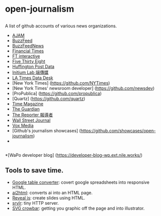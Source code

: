 # open-journalism

## 

A list of github accounts of various news organizations.

* [AJAM](https://github.com/ajam)
* [BuzzFeed](https://github.com/BuzzFeed)
* [BuzzFeedNews](https://github.com/BuzzFeedNews)
* [Financial Times](https://github.com/financial-times)
* [FT interactive](https://github.com/ft-interactive/)
* [Five Thirty Eight](https://github.com/fivethirtyeight)
* [Huffington Post Data](https://github.com/huffpostdata)
* [Initium Lab 端傳媒](https://github.com/initiumlab)
* [LA Times Data Desk](https://github.com/datadesk)
* [New York Times] (https://github.com/NYTimes)
* [New York Times' newsroom developer] (https://github.com/newsdev)
* [ProPublica] (https://github.com/propublica)
* [Quartz] (https://github.com/quartz)
* [Time Magazine](https://github.com/TimeMagazine)
* [The Guardian](https://github.com/guardian)
* [The Reporter 報導者](https://github.com/twreporter)
* [Wall Street Journal](https://github.com/WSJ)
* [Vox Media](https://github.com/voxmedia)
* [Github's journalism showcases] (https://github.com/showcases/open-journalism)
* 
## 
*[WaPo developer blog] (https://developer-blog-wp.ext.nile.works/)

## Tools to save time.

* [Google table converter](https://github.com/jsvine/google-table-converter): covert google spreadsheets into responsive HTML.
* [ai2html](https://github.com/cedricsam/ai2html): converts ai into an HTML page.
* [Reveal js](https://github.com/hakimel/reveal.js): create slides using HTML.
* [srvlr](https://github.com/kavanagh/srvlr): tiny HTTP server.
* [SVG crowbar](https://github.com/NYTimes/svg-crowbar): getting you graphic off the page and into illustrator. 


